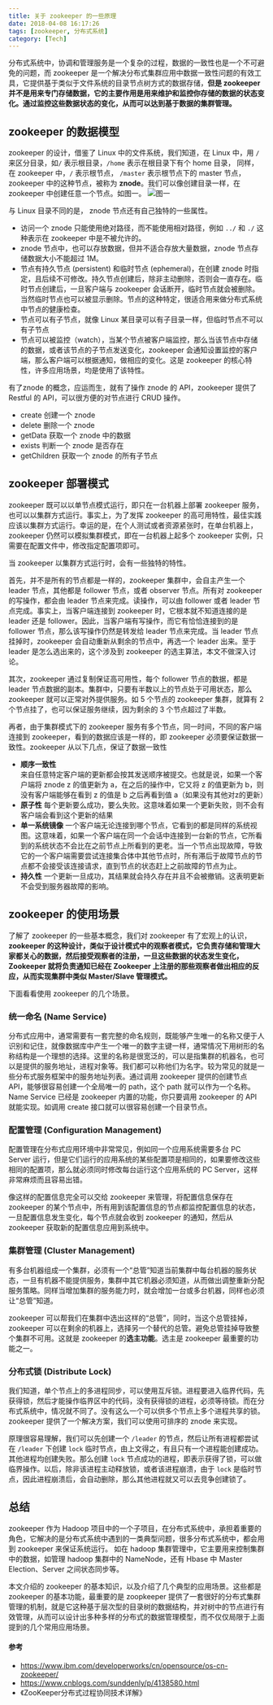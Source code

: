 ```yaml
---
title: 关于 zookeeper 的一些原理
date: 2018-04-08 16:17:26
tags: [zookeeper, 分布式系统]
category: [Tech]
---
```


分布式系统中，协调和管理服务是一个复杂的过程，数据的一致性也是一个不可避免的问题，而 zookeeper 是一个解决分布式集群应用中数据一致性问题的有效工具，它提供基于类似于文件系统的目录节点树方式的数据存储，**但是 zookeeper 并不是用来专门存储数据，它的主要作用是用来维护和监控你存储的数据的状态变化。通过监控这些数据状态的变化，从而可以达到基于数据的集群管理。**

## zookeeper 的数据模型

zookeeper 的设计，借鉴了 Linux 中的文件系统，我们知道，在 Linux 中，用 `/` 来区分目录，如`/` 表示根目录，`/home` 表示在根目录下有个 home 目录， 同样，在 zookeeper 中，`/` 表示根节点， `/master` 表示根节点下的 master 节点，zookeeper 中的这种节点，被称为 **znode**。我们可以像创建目录一样，在 zookeeper 中创建任意一个节点。如图一。
![图一](/images/zookeeper/znode.png)

与 Linux 目录不同的是， znode 节点还有自己独特的一些属性。

* 访问一个 znode 只能使用绝对路径，而不能使用相对路径，例如 `../` 和 `./` 这种表示在 zookeeper 中是不被允许的。
* znode 节点中，也可以存放数据，但并不适合存放大量数据，znode 节点存储数据大小不能超过 1M。
* 节点有持久节点 (persistent) 和临时节点 (ephemeral)，在创建 znode 时指定，且后续不可修改。持久节点创建后，除非主动删除，否则会一直存在。临时节点创建后，一旦客户端与 zookeeper 会话断开，临时节点就会被删除。当然临时节点也可以被显示删除。节点的这种特定，很适合用来做分布式系统中节点的健康检查。
* 节点可以有子节点，就像 Linux 某目录可以有子目录一样，但临时节点不可以有子节点
* 节点可以被监控（watch），当某个节点被客户端监控，那么当该节点中存储的数据，或者该节点的子节点发送变化，zookeeper 会通知设置监控的客户端，那么客户端可以根据通知，做相应的变化。这是 zookeeper 的核心特性，许多应用场景，均是使用了该特性。

有了znode 的概念，应运而生，就有了操作 znode 的 API，zookeeper 提供了 Restful 的 API，可以很方便的对节点进行 CRUD 操作。

* create 创建一个 znode
* delete 删除一个 znode
* getData 获取一个 znode 中的数据
* exists 判断一个 znode 是否存在
* getChildren 获取一个 znode 的所有子节点

## zookeeper 部署模式

zookeeper 既可以以单节点模式运行，即只在一台机器上部署 zookeeper 服务，也可以以集群方式运行。事实上，为了发挥 zookeeper 的高可用特性，最佳实践应该以集群方式运行。幸运的是，在个人测试或者资源紧张时，在单台机器上，zookeeper 仍然可以模拟集群模式，即在一台机器上起多个 zookeeper 实例，只需要在配置文件中，修改指定配置项即可。

当 zookeeper 以集群方式运行时，会有一些独特的特性。

首先，并不是所有的节点都是一样的，zookeeper 集群中，会自主产生一个 leader 节点，其他都是 follower 节点，或者 observer 节点。所有对 zookeeper 的写操作，都会由 leader 节点来完成。读操作，可以由 follower 或者 leader 节点完成。事实上，当客户端连接到 zookeeper 时，它根本就不知道连接的是 leader 还是 follower。因此，当客户端有写操作，而它有恰恰连接到的是 follower 节点，那么该写操作仍然是转发给 leader 节点来完成。当 leader 节点挂掉时，zookeeper 会自动重新从剩余的节点中，再选一个 leader 出来。至于 leader 是怎么选出来的，这个涉及到 zookeeper 的选主算法，本文不做深入讨论。

其次，zookeeper 通过复制保证高可用性，每个 follower 节点的数据，都是 leader 节点数据的副本。集群中，只要有半数以上的节点处于可用状态，那么 zookeeper 就可以正常对外提供服务。如 5 个节点的 zookeeper 集群，就算有 2 个节点挂了，也可以保证服务继续，因为剩余的 3 个节点超过了半数。

再者，由于集群模式下的 zookeeper 服务有多个节点，同一时间，不同的客户端连接到 zookeeper，看到的数据应该是一样的，即 zookeeper 必须要保证数据一致性。zookeeper 从以下几点，保证了数据一致性

* **顺序一致性**  
	来自任意特定客户端的更新都会按其发送顺序被提交。也就是说，如果一个客户端将 znode z 的值更新为 a，在之后的操作中，它又将 z 的值更新为 b，则没有客户端能够在看到 z 的值是 b 之后再看到值 a（如果没有其他对z的更新）
* **原子性**
	每个更新要么成功，要么失败。这意味着如果一个更新失败，则不会有客户端会看到这个更新的结果
* **单一系统镜像**
	一个客户端无论连接到哪个节点，它看到的都是同样的系统视图。这意味着，如果一个客户端在同一个会话中连接到一台新的节点，它所看到的系统状态不会比在之前节点上所看到的更老。当一个节点出现故障，导致它的一个客户端需要尝试连接集合体中其他节点时，所有滞后于故障节点的节点都不会接受该连接请求，直到节点的状态赶上之前故障的节点为止。
* **持久性**
	一个更新一旦成功，其结果就会持久存在并且不会被撤销。这表明更新不会受到服务器故障的影响。

## zookeeper 的使用场景

了解了 zookeeper 的一些基本概念，我们对 zookeeper 有了宏观上的认识，**zookeeper 的这种设计，类似于设计模式中的观察者模式，它负责存储和管理大家都关心的数据，然后接受观察者的注册，一旦这些数据的状态发生变化，Zookeeper 就将负责通知已经在 Zookeeper 上注册的那些观察者做出相应的反应，从而实现集群中类似 Master/Slave 管理模式。** 

下面看看使用 zookeeper 的几个场景。

### 统一命名 (Name Service)
分布式应用中，通常需要有一套完整的命名规则，既能够产生唯一的名称又便于人识别和记住，就像数据库中产生一个唯一的数字主键一样，通常情况下用树形的名称结构是一个理想的选择。这里的名称是很宽泛的，可以是指集群的机器名，也可以是提供的服务地址，进程对象等。我们都可以称他们为名字。较为常见的就是一些分布式服务框架中的服务地址列表。通过调用 zookeeper 提供的创建节点 API，能够很容易创建一个全局唯一的 path，这个 path 就可以作为一个名称。Name Service 已经是 zookeeper 内置的功能，你只要调用 zookeeper 的 API 就能实现。如调用 create 接口就可以很容易创建一个目录节点。


### 配置管理 (Configuration Management)
配置管理在分布式应用环境中非常常见，例如同一个应用系统需要多台 PC Server 运行，但是它们运行的应用系统的某些配置项是相同的，如果要修改这些相同的配置项，那么就必须同时修改每台运行这个应用系统的 PC Server，这样非常麻烦而且容易出错。

像这样的配置信息完全可以交给 zookeeper 来管理，将配置信息保存在 zookeeper 的某个节点中，所有用到该配置信息的节点都监控配置信息的状态，一旦配置信息发生变化，每个节点就会收到 zookeeper 的通知，然后从 zookeeper 获取新的配置信息应用到系统中。

### 集群管理 (Cluster Management)
有多台机器组成一个集群，必须有一个“总管”知道当前集群中每台机器的服务状态，一旦有机器不能提供服务，集群中其它机器必须知道，从而做出调整重新分配服务策略。同样当增加集群的服务能力时，就会增加一台或多台机器，同样也必须让“总管”知道。

zookeeper 可以帮我们在集群中选出这样的“总管”，同时，当这个总管挂掉，zookeeper 可以在剩余的机器上，选择另一个替代的总管。避免总管挂掉导致整个集群不可用。这就是 zookeeper 的**选主功能**。选主是 zookeeper 最重要的功能之一。


### 分布式锁 (Distribute Lock)
我们知道，单个节点上的多进程同步，可以使用互斥锁。进程要进入临界代码，先获得锁，然后才能操作临界区中的代码，没有获得锁的进程，必须等待锁。而在分布式系统中，情况就不同了。没有这么一个可以供多个节点上多个进程共享的锁。zookeeper 提供了一个解决方案，我们可以使用可排序的 znode 来实现。

原理很容易理解，我们可以先创建一个 `/leader` 的节点，然后让所有进程都尝试在 `/leader` 下创建 `lock` 临时节点，由上文得之，有且只有一个进程能创建成功。其他进程均创建失败。那么创建 `lock` 节点成功的进程，即表示获得了锁，可以做临界操作。以后，除非该进程主动释放锁，或者该进程崩溃，由于 `lock` 是临时节点，因此进程崩溃后，会自动删除，那么其他进程就又可以去竞争创建锁了。


## 总结

zookeeper 作为 Hadoop 项目中的一个子项目，在分布式系统中，承担着重要的角色，它解决的是分布式系统中遇到的一类典型问题，很多分布式系统中，都会用到 zookeeper 来保证系统运行。 如在 hadoop 集群管理中，它主要用来控制集群中的数据，如管理 hadoop 集群中的 NameNode，还有 Hbase 中 Master Election、Server 之间状态同步等。

本文介绍的 zookeeper 的基本知识，以及介绍了几个典型的应用场景。这些都是 zookeeper 的基本功能，最重要的是 zoopkeeper 提供了一套很好的分布式集群管理的机制，就是它这种基于层次型的目录树的数据结构，并对树中的节点进行有效管理，从而可以设计出多种多样的分布式的数据管理模型，而不仅仅局限于上面提到的几个常用应用场景。

#### 参考

* https://www.ibm.com/developerworks/cn/opensource/os-cn-zookeeper/
* https://www.cnblogs.com/sunddenly/p/4138580.html
* 《ZooKeeper分布式过程协同技术详解》
